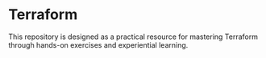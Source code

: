 # Terraform
This repository is designed as a practical resource for mastering Terraform through hands-on exercises and experiential learning.
